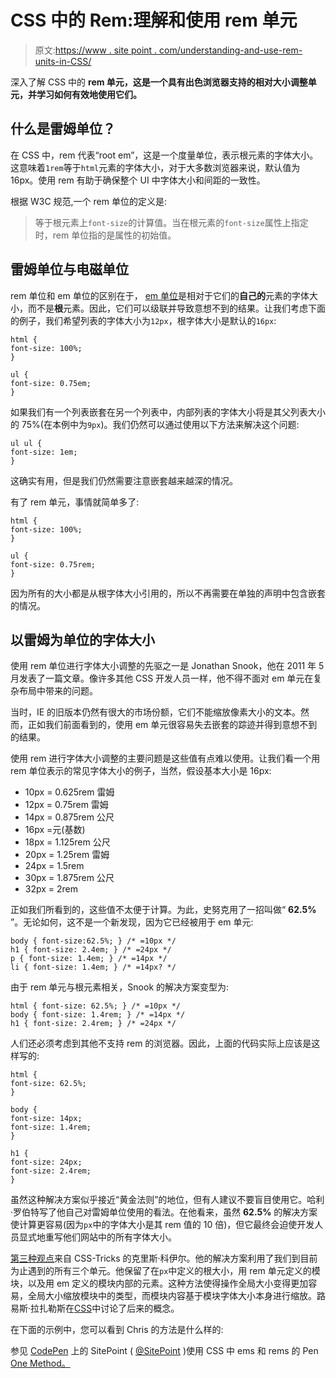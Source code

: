 # CSS 中的 Rem:理解和使用 rem 单元

> 原文:[https://www . site point . com/understanding-and-use-rem-units-in-CSS/](https://www.sitepoint.com/understanding-and-using-rem-units-in-css/)

深入了解 CSS 中的 **rem 单元，这是一个具有出色浏览器支持的相对大小调整单元，并学习如何有效地使用它们。**

## 什么是雷姆单位？

在 CSS 中，rem 代表“root em”，这是一个度量单位，表示根元素的字体大小。这意味着`1rem`等于`html`元素的字体大小，对于大多数浏览器来说，默认值为 16px。使用 rem 有助于确保整个 UI 中字体大小和间距的一致性。

根据 W3C 规范,一个 rem 单位的定义是:

> 等于根元素上`font-size`的计算值。当在根元素的`font-size`属性上指定时，rem 单位指的是属性的初始值。

## 雷姆单位与电磁单位

rem 单位和 em 单位的区别在于， [em 单位](https://www.sitepoint.com/power-em-units-css/)是相对于它们的**自己的**元素的字体大小，而不是**根**元素。因此，它们可以级联并导致意想不到的结果。让我们考虑下面的例子，我们希望列表的字体大小为`12px`，根字体大小是默认的`16px`:

```
html {
font-size: 100%;
}

ul {
font-size: 0.75em;
}
```

如果我们有一个列表嵌套在另一个列表中，内部列表的字体大小将是其父列表大小的 75%(在本例中为`9px`)。我们仍然可以通过使用以下方法来解决这个问题:

```
ul ul {
font-size: 1em;
}
```

这确实有用，但是我们仍然需要注意嵌套越来越深的情况。

有了 rem 单元，事情就简单多了:

```
html {
font-size: 100%;
}

ul {
font-size: 0.75rem;
}
```

因为所有的大小都是从根字体大小引用的，所以不再需要在单独的声明中包含嵌套的情况。

## 以雷姆为单位的字体大小

使用 rem 单位进行字体大小调整的先驱之一是 Jonathan Snook，他在 2011 年 5 月发表了一篇文章。像许多其他 CSS 开发人员一样，他不得不面对 em 单元在复杂布局中带来的问题。

当时，IE 的旧版本仍然有很大的市场份额，它们不能缩放像素大小的文本。然而，正如我们前面看到的，使用 em 单元很容易失去嵌套的踪迹并得到意想不到的结果。

使用 rem 进行字体大小调整的主要问题是这些值有点难以使用。让我们看一个用 rem 单位表示的常见字体大小的例子，当然，假设基本大小是 16px:

*   10px = 0.625rem 雷姆
*   12px = 0.75rem 雷姆
*   14px = 0.875rem 公尺
*   16px =元(基数)
*   18px = 1.125rem 公尺
*   20px = 1.25rem 雷姆
*   24px = 1.5rem
*   30px = 1.875rem 公尺
*   32px = 2rem

正如我们所看到的，这些值不太便于计算。为此，史努克用了一招叫做“ **62.5%** ”。无论如何，这不是一个新发现，因为它已经被用于 em 单元:

```
body { font-size:62.5%; } /* =10px */
h1 { font-size: 2.4em; } /* =24px */
p { font-size: 1.4em; } /* =14px */
li { font-size: 1.4em; } /* =14px? */
```

由于 rem 单元与根元素相关，Snook 的解决方案变型为:

```
html { font-size: 62.5%; } /* =10px */
body { font-size: 1.4rem; } /* =14px */
h1 { font-size: 2.4rem; } /* =24px */
```

人们还必须考虑到其他不支持 rem 的浏览器。因此，上面的代码实际上应该是这样写的:

```
html {
font-size: 62.5%;
}

body {
font-size: 14px;
font-size: 1.4rem;
}

h1 {
font-size: 24px;
font-size: 2.4rem;
}
```

虽然这种解决方案似乎接近“黄金法则”的地位，但有人建议不要盲目使用它。哈利·罗伯特写了他自己对雷姆单位使用的看法。在他看来，虽然 **62.5%** 的解决方案使计算更容易(因为`px`中的字体大小是其 rem 值的 10 倍)，但它最终会迫使开发人员显式地重写他们网站中的所有字体大小。

[第三种观点](https://css-tricks.com/rems-ems/)来自 CSS-Tricks 的克里斯·科伊尔。他的解决方案利用了我们到目前为止遇到的所有三个单元。他保留了在`px`中定义的根大小，用 rem 单元定义的模块，以及用 em 定义的模块内部的元素。这种方法使得操作全局大小变得更加容易，全局大小缩放模块中的类型，而模块内容基于模块字体大小本身进行缩放。路易斯·拉扎勒斯在[CSS](https://www.sitepoint.com/power-em-units-css/)中讨论了后来的概念。

在下面的示例中，您可以看到 Chris 的方法是什么样的:

参见 [CodePen](http://codepen.io) 上的 SitePoint ( [@SitePoint](http://codepen.io/SitePoint) )使用 CSS 中 ems 和 rems 的 Pen [One Method。](http://codepen.io/SitePoint/pen/XmRaGd/)